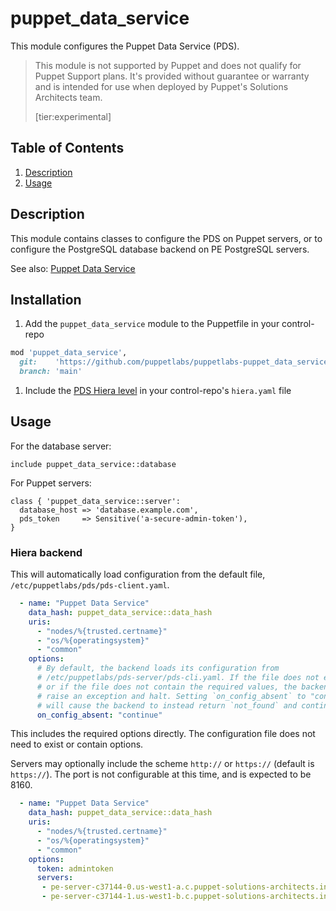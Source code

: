 # puppet\_data\_service

This module configures the Puppet Data Service (PDS).

> This module is not supported by Puppet and does not qualify for Puppet Support plans. It's provided without guarantee or warranty and is intended for use when deployed by Puppet's Solutions Architects team.
>
> [tier:experimental]


## Table of Contents

1. [Description](#description)
1. [Usage](#usage)

## Description

This module contains classes to configure the PDS on Puppet servers, or to configure the PostgreSQL database backend on PE PostgreSQL servers.

See also: [Puppet Data Service](https://github.com/puppetlabs/puppet-data-service)

## Installation

1. Add the `puppet_data_service` module to the Puppetfile in your control-repo

```ruby
mod 'puppet_data_service',
  git:    'https://github.com/puppetlabs/puppetlabs-puppet_data_service',
  branch: 'main'
```

1. Include the [PDS Hiera level](#hiera-backend) in your control-repo's `hiera.yaml` file

## Usage

For the database server:

```puppet
include puppet_data_service::database
```

For Puppet servers:

```puppet
class { 'puppet_data_service::server':
  database_host => 'database.example.com',
  pds_token     => Sensitive('a-secure-admin-token'),
}
```

### Hiera backend

This will automatically load configuration from the default file, `/etc/puppetlabs/pds/pds-client.yaml`.

```yaml
  - name: "Puppet Data Service"
    data_hash: puppet_data_service::data_hash
    uris:
      - "nodes/%{trusted.certname}"
      - "os/%{operatingsystem}"
      - "common"
    options:
      # By default, the backend loads its configuration from 
      # /etc/puppetlabs/pds-server/pds-cli.yaml. If the file does not exist,
      # or if the file does not contain the required values, the backend will
      # raise an exception and halt. Setting `on_config_absent` to "continue"
      # will cause the backend to instead return `not_found` and continue.
      on_config_absent: "continue"
```

This includes the required options directly. The configuration file does not need to exist or contain options.

Servers may optionally include the scheme `http://` or `https://` (default is `https://`). The port is not configurable at this time, and is expected to be 8160.

```yaml
  - name: "Puppet Data Service"
    data_hash: puppet_data_service::data_hash
    uris:
      - "nodes/%{trusted.certname}"
      - "os/%{operatingsystem}"
      - "common"
    options:
      token: admintoken
      servers:
       - pe-server-c37144-0.us-west1-a.c.puppet-solutions-architects.internal
       - pe-server-c37144-1.us-west1-b.c.puppet-solutions-architects.internal
```
